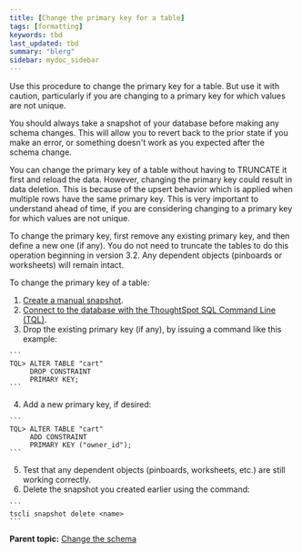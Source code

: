 ```yaml
---
title: [Change the primary key for a table]
tags: [formatting]
keywords: tbd
last_updated: tbd
summary: "blerg"
sidebar: mydoc_sidebar
---
```

Use this procedure to change the primary key for a table. But use it with caution, particularly if you are changing to a primary key for which values are not unique.

You should always take a snapshot of your database before making any schema changes. This will allow you to revert back to the prior state if you make an error, or something doesn't work as you expected after the schema change.

You can change the primary key of a table without having to TRUNCATE it first and reload the data. However, changing the primary key could result in data deletion. This is because of the upsert behavior which is applied when multiple rows have the same primary key. This is very important to understand ahead of time, if you are considering changing to a primary key for which values are not unique.

To change the primary key, first remove any existing primary key, and then define a new one (if any). You do not need to truncate the tables to do this operation beginning in version 3.2. Any dependent objects (pinboards or worksheets) will remain intact.

To change the primary key of a table:

1.   [Create a manual snapshot](../backup_restore/take_snapshot.html).
2.   [Connect to the database with the ThoughtSpot SQL Command Line (TQL)](connect_sql_cli.html#).
3.   Drop the existing primary key (if any), by issuing a command like this example:

    ```
    TQL> ALTER TABLE "cart"
         DROP CONSTRAINT
         PRIMARY KEY;
    ```

4.   Add a new primary key, if desired:

    ```
    TQL> ALTER TABLE "cart"
         ADD CONSTRAINT
         PRIMARY KEY ("owner_id");
    ```

5.   Test that any dependent objects (pinboards, worksheets, etc.) are still working correctly.
6.   Delete the snapshot you created earlier using the command:

    ```
    tscli snapshot delete <name>
    ```


**Parent topic:** [Change the schema](../../admin/loading/change_schema.html)
